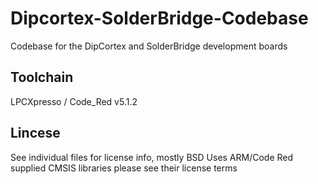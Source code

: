 Dipcortex-SolderBridge-Codebase
===============================

Codebase for the DipCortex and SolderBridge development boards

Toolchain
-------------------------------

LPCXpresso / Code_Red v5.1.2


Lincese
-------------------------------

See individual files for license info, mostly BSD
Uses ARM/Code Red supplied CMSIS libraries please see their license terms